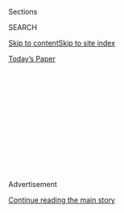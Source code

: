 <div id="app">

<div>

<div>

<div>

<div class="NYTAppHideMasthead css-1q2w90k e1suatyy0">

<div class="section css-ui9rw0 e1suatyy2">

<div class="css-eph4ug er09x8g0">

<div class="css-6n7j50">

</div>

<span class="css-1dv1kvn">Sections</span>

<div class="css-10488qs">

<span class="css-1dv1kvn">SEARCH</span>

</div>

[Skip to content](#site-content)[Skip to site
index](#site-index)

</div>

<div class="css-10698na e1huz5gh0">

</div>

</div>

<div id="masthead-bar-one" class="section hasLinks css-15hmgas e1csuq9d3">

<div class="css-uqyvli e1csuq9d0">

</div>

<div class="css-1uqjmks e1csuq9d1">

</div>

<div class="css-9e9ivx">

[](https://myaccount.nytimes3xbfgragh.onion/auth/login?response_type=cookie&client_id=vi)

</div>

<div class="css-1bvtpon e1csuq9d2">

[Today’s
Paper](https://www.nytimes3xbfgragh.onion/section/todayspaper)

</div>

</div>

</div>

</div>

<div data-aria-hidden="false">

<div id="site-content" data-role="main">

<div>

<div class="css-1aor85t" style="opacity:0.000000001;z-index:-1;visibility:hidden">

<div class="css-1hqnpie">

<div class="css-epjblv">

<span class="css-z6pdnw">Returning From War, Returning to
Racism</span>

</div>

<div class="css-k008qs">

<div class="css-1iwv8en">

<span class="css-18z7m18"></span>

<div>

<div>

</div>

</div>

</div>

<span class="css-1n6z4y"></span>

<div class="css-1705lsu">

<div class="css-4xjgmj">

<div class="css-4skfbu" data-role="toolbar" data-aria-label="Social Media Share buttons, Save button, and Comments Panel with current comment count" data-testid="share-tools">

  - 
  - 
  - 
  - 
    
    <div class="css-6n7j50">
    
    </div>

  - 
  - 

</div>

</div>

</div>

</div>

</div>

</div>

<div id="NYT_TOP_BANNER_REGION" class="css-13pd83m">

</div>

<div id="top-wrapper" class="css-1sy8kpn">

<div id="top-slug" class="css-l9onyx">

Advertisement

</div>

[Continue reading the main
story](#after-top)

<div class="ad top-wrapper" style="text-align:center;height:100%;display:block;min-height:250px">

<div id="top" class="place-ad" data-position="top" data-size-key="top">

</div>

</div>

<div id="after-top">

</div>

</div>

<div>

<div id="sponsor-wrapper" class="css-1hyfx7x">

<div id="sponsor-slug" class="css-19vbshk">

Supported by

</div>

[Continue reading the main
story](#after-sponsor)

<div id="sponsor" class="ad sponsor-wrapper" style="text-align:center;height:100%;display:block">

</div>

<div id="after-sponsor">

</div>

</div>

<div class="css-186x18t">

Beyond The World War II We Know

</div>

<div class="css-1vkm6nb ehdk2mb0">

# Returning From War, Returning to Racism

</div>

After fighting overseas, Black soldiers faced violence and segregation
at home. Many, like Lewis W. Matthews, were forced to take menial jobs.
Although he managed to push through racism, that wasn’t an option for
many.

<div class="css-79elbk" data-testid="photoviewer-wrapper">

<div class="css-z3e15g" data-testid="photoviewer-wrapper-hidden">

</div>

<div class="css-1a48zt4 ehw59r15" data-testid="photoviewer-children">

![<span class="css-i48y28 e13ogyst0" data-aria-hidden="true">Lewis W.
Matthews, shown in 1943, served in the South Pacific during World War
II. He was one of the many Black soldiers who faced discrimination after
returning
home.</span><span class="css-ach9cc e1z0qqy90" itemprop="copyrightHolder"><span class="css-1ly73wi e1tej78p0">Credit...</span><span><span>Lewis
W.
Matthews</span></span></span>](https://static01.graylady3jvrrxbe.onion/images/2020/07/30/multimedia/30ww2-black-soldiers-returning/30ww2-black-soldiers-returning-articleLarge.jpg?quality=75&auto=webp&disable=upscale)

</div>

</div>

<div class="css-18e8msd">

<div class="css-vp77d3 epjyd6m0">

<div class="css-1baulvz">

By <span class="css-1baulvz last-byline" itemprop="name">Alexis
Clark</span>

</div>

</div>

  - July 30,
    2020

  - 
    
    <div class="css-4xjgmj">
    
    <div class="css-d8bdto" data-role="toolbar" data-aria-label="Social Media Share buttons, Save button, and Comments Panel with current comment count" data-testid="share-tools">
    
      - 
      - 
      - 
      - 
        
        <div class="css-6n7j50">
        
        </div>
    
      - 
      - 
    
    </div>
    
    </div>

</div>

</div>

<div class="section meteredContent css-1r7ky0e" name="articleBody" itemprop="articleBody">

<div class="css-1fanzo5 StoryBodyCompanionColumn">

<div class="css-53u6y8">

***The latest article from “*[*Beyond the World War II We
Know*](https://www.nytimes3xbfgragh.onion/spotlight/beyond-wwii)*,” a
series by The Times that documents lesser-known stories from the war,
focuses on the racism and segregation that Black soldiers faced upon
their return.***

His trip back home in May 1946 was much like the one going — 30 days of
sailing between the South Pacific and Oakland, mostly spent below deck
in a separate area for Black soldiers.

After guarding the gasoline supply for Army vehicles and planes and
taking fire while on patrol in the Philippines, Lewis W. Matthews, then
a corporal in an all-Black unit, was no better off socially after World
War II than he’d been before joining the service. The Army was still
segregated, and so was much of the United States.

“I thought there would be a big change in that,” said Matthews, now 93.

After the formal Japanese surrender on Sept. 2, 1945, Matthews
disembarked in Oakland and headed home to New York City to start a new
chapter in life as a veteran with an honorable discharge. But he, along
with the 1.2 million African-Americans who served, would discover that
another battle, the one for equality in the United States, raged on.

</div>

</div>

<div class="css-1fanzo5 StoryBodyCompanionColumn">

<div class="css-53u6y8">

Black soldiers returning from the war found the same socioeconomic ills
and racist violence that they faced before. Despite their sacrifices
overseas, they still struggled to get hired for well-paying jobs,
encountered segregation and endured targeted brutality, especially while
wearing their military uniforms. Black veterans realized that being
treated as equals was still a matter society hadn’t resolved.

“At the heart of it was a kind of nervousness and fear that many whites
had that returning Black veterans would upset the racial status quo,”
said Charissa Threat, a history professor at Chapman University, who has
written extensively on civilian-military relationships and race. “They
saw images of Black soldiers coming from abroad from places like Germany
and England, where Black soldiers were intermingling with whites and had
a lot more freedom.”

To quell any expectation of social equality held by African-American
servicemen, mobs of whites engaged in unspeakable violence toward them.
A case from February 1946 involved Isaac Woodard, a Black veteran who
served in the Pacific theater. After getting into an argument with a bus
driver while traveling from Georgia to South Carolina, Woodard, in his
uniform, was ordered off the bus in a town now known as
Batesburg-Leesville, S.C., and [beaten so
badly](https://www.nytimes3xbfgragh.onion/2019/02/08/us/sergeant-woodard-batesburg-south-carolina.html)
with a billy club by the local police chief that he was permanently
blinded.

In August of the same year, John C. Jones, a Black veteran, was lynched
in Minden, La., after he was accused of looking at a young white woman
through a window of her family’s house. Two other Black veterans,
Richard Gordon and Alonza Brooks, were murdered in Marshall, Texas,
after a labor dispute with their employers.

The violence became so pervasive and brutal that civil rights activists
formed the National Emergency Committee Against Mob Violence in 1946. A
delegation representing the group met with President Harry S. Truman,
arguing for a federal anti-lynching law, but Southern Democrats shut
down Truman’s attempt.

</div>

</div>

<div class="css-1fanzo5 StoryBodyCompanionColumn">

<div class="css-53u6y8">

Hope came in the form of the G.I. Bill of Rights, a substantial piece of
social legislation that President Franklin D. Roosevelt signed into law
in 1944 to avert mass unemployment among returning veterans and a
postwar depression. Promoted as race-neutral, the G.I. Bill offered
veterans unemployment insurance, tuition assistance, job placement and
guaranteed loans for homes, farms or businesses.

On the face of it, the bill was transformative. During the war, the
N.A.A.C.P. and other civil rights groups encouraged Blacks to enlist in
the military so they could receive G.I. benefits. After the war,
however, the bill failed to propel Black servicemen into the middle
class in the numbers it did for white veterans. Discrimination toward
African-Americans found its way through loopholes in the legislation,
just as it did in everyday life.

“So much of the G.I. Bill involved deference to state and local
authorities,” said Steven White, a political-science professor at
Syracuse University and the author of “World War II and American Racial
Politics: Public Opinion, the Presidency and Civil Rights Advocacy.”
“Black southerners, even if they got benefits, they couldn’t go to the
same colleges and universities. They couldn’t get the same jobs.”

Despite coming out of the military fully trained as mechanics,
carpenters, welders or electricians, Black veterans encountered white
job counselors at local employment offices who refused to refer them for
skilled and semiskilled jobs.

“State employment agencies all across the country honored employer
requests for whites only for many jobs,” said Richard Rothstein, author
of “The Color of Law: A Forgotten History of How Our Government
Segregated America.”

Senator John Rankin, an openly racist Mississippi Democrat who helped
draft the G.I. Bill, made sure states controlled the distribution of
veteran benefits. According to the historian David H. Onkst [in his
article](https://www.jstor.org/stable/3789713?seq=1) “First a Negro …
Incidentally a Veteran,” in October 1946, for example, out of the 6,583
nonagricultural jobs filled in Mississippi by G.I. Bill job counselors,
86 percent of the professional, skilled and semiskilled positions went
to whites, while 92 percent of the unskilled and service-sector jobs
went to Blacks.

</div>

</div>

<div class="css-79elbk" data-testid="photoviewer-wrapper">

<div class="css-z3e15g" data-testid="photoviewer-wrapper-hidden">

</div>

<div class="css-1a48zt4 ehw59r15" data-testid="photoviewer-children">

![<span class="css-i48y28 e13ogyst0" data-aria-hidden="true">Staff Sgt.
Herbert Ellison explaining the G.I. Bill to fellow members of the 15th
Air Force Service Command in Italy, circa
1944-45.</span><span class="css-ach9cc e1z0qqy90" itemprop="copyrightHolder"><span class="css-1ly73wi e1tej78p0">Credit...</span><span>Library
of Congress/Corbis, via VCG, via Getty
Images</span></span>](https://static01.graylady3jvrrxbe.onion/images/2020/07/30/multimedia/30ww2-black-soldiers-returning-02/30ww2-black-soldiers-returning-02-articleLarge.jpg?quality=75&auto=webp&disable=upscale)

</div>

</div>

<div class="css-1fanzo5 StoryBodyCompanionColumn">

<div class="css-53u6y8">

When Lewis Matthews returned home to his mother’s apartment in the
Bronx, he made deliveries for an art supply store and juggled other
menial jobs. But, needing to earn a better living, he used his G.I.
tuition benefit to enroll in a training program in Newark that taught
him how to make denture molds. He then found a job for a denture
manufacturing business near Times Square.

</div>

</div>

<div class="css-1fanzo5 StoryBodyCompanionColumn">

<div class="css-53u6y8">

“All they told me to do was mix plaster,” said Matthews, who had been
trained to do more technical work with the molds, which would have paid
better. “I said to hell with this damn job, and I left and went back to
the G.I. people,” he said. “I told them: ‘Hey, look, I can’t make it out
here. They aren’t paying me any money in that jive job.’”

Matthews, who had dropped out of high school to earn money for his
family before joining the service at 16, decided to get his high school
diploma and then enrolled at New York University, where he studied
business administration for the remaining three years on his G.I.
education benefit. “I couldn’t afford to pay for the rest of N.Y.U., but
I read everything I could get my hands on concerning everything I wanted
to learn,” he said.

Unlike Matthews, many Black veterans were denied access to a college
education, largely relegated to vocational programs. According to the
journalist and historian Edward Humes, in his article “How the G.I. Bill
Shunted Blacks Into Vocational Training,” 28 percent of white veterans
went to college on the G.I. Bill, compared with 12 percent of Blacks. Of
that number, upward of 90 percent of Black veterans attended
historically Black colleges and universities — institutions mainly in
the South that were already underfunded with limited resources. In his
book “When Affirmative Action Was White: An Untold History of Racial
Inequality in Twentieth-Century America,” Ira Katznelson wrote that the
enrollment of veterans at historically Black colleges and universities
was 29,000 in 1940 and 73,000 in 1947. And 20,000 to 50,000 were turned
away because of limited capacity, Humes wrote.

After studying at N.Y.U. and working more menial jobs, Matthews heard a
radio announcement about selling life insurance. He became a general
agent for a number of years, but was denied a small-business loan from
the Department of Veterans Affairs when he wanted to open his own
insurance office. “I know Black veterans who couldn’t get loans and had
real problems,” he said.

African-Americans were routinely denied mortgages, and Black veterans
were no exception. During the summer of 1947, Ebony magazine surveyed 13
cities in Mississippi and discovered that of the 3,229 V.A. home loans
given to veterans, two went to African-Americans. According to Humes, in
the postwar years, two out of three whites owned a home, whereas Black
homeownership stayed around 40 percent. And it wasn’t just in the South.

“There were planned communities like Levittown in Long Island that
didn’t allow Blacks,” said Jeffrey Sammons, a history professor at
N.Y.U., whose research focuses on African-Americans in the military and
sports. Many of these communities were developed specifically for white
veterans.

</div>

</div>

<div class="css-1fanzo5 StoryBodyCompanionColumn">

<div class="css-53u6y8">

“By even owning a house, you create equity, and that creates wealth for
the next generation,” Threat said. “African-Americans did not have the
opportunity to create a future generation of economic security.”

Rothstein put it more bluntly: “The wealth gap was created by these
unconstitutional policies.”

Civil rights groups, frustrated by the lack of progress, continued to
press Truman on legislation for racial equality. Knowing that civil
rights legislation would stall in Congress, and with the reputation of
the United States as a great democratic nation being questioned as
racism continued to flourish during a nascent Cold War, on July 26,
1948, Truman signed two [Executive Orders, 9980
and 9981](https://prologue.blogs.archives.gov/2014/05/19/executive-orders-9980-and-9981-ending-segregation-in-the-armed-forces-and-the-federal-workforce/#:~:text=Pieces%20of%20History-,Executive%20Orders%209980%20and%209981%3A%20Ending%20segregation%20in%20the,Forces%20and%20the%20Federal%20workforce&text=Without%20Congress's%20blessing%2C%20the%20executive,carry%20the%20force%20of%20law.),
desegregating the federal work force and armed services — practices that
would take years to be fully carried out.

Matthews bought his first house in the Bushwick section of Brooklyn with
a V.A. mortgage. Matthews, a father of eight who has since lived in the
Bedford-Stuyvesant neighborhood of Brooklyn for decades with his second
wife, Dovie Ree Matthews, said he had no regrets about his service,
despite any racism he endured. He credits the G.I. Bill for his success.

“I’m so glad that I was a soldier,” he said. “I knew that I was Black,
and I knew that they discriminated against me. But I tried to make the
best of my situation.”

-----

Alexis Clark **** is an adjunct professor at Columbia Journalism School
and author of “Enemies in Love: A German POW, a Black Nurse and an
Unlikely Romance.”

</div>

</div>

<div>

</div>

</div>

<div>

</div>

<div>

</div>

<div>

</div>

<div>

<div id="bottom-wrapper" class="css-1ede5it">

<div id="bottom-slug" class="css-l9onyx">

Advertisement

</div>

[Continue reading the main
story](#after-bottom)

<div id="bottom" class="ad bottom-wrapper" style="text-align:center;height:100%;display:block;min-height:90px">

</div>

<div id="after-bottom">

</div>

</div>

</div>

</div>

</div>

## Site Index

<div>

</div>

## Site Information Navigation

  - [© <span>2020</span> <span>The New York Times
    Company</span>](https://help.nytimes3xbfgragh.onion/hc/en-us/articles/115014792127-Copyright-notice)

<!-- end list -->

  - [NYTCo](https://www.nytco.com/)
  - [Contact
    Us](https://help.nytimes3xbfgragh.onion/hc/en-us/articles/115015385887-Contact-Us)
  - [Work with us](https://www.nytco.com/careers/)
  - [Advertise](https://nytmediakit.com/)
  - [T Brand Studio](http://www.tbrandstudio.com/)
  - [Your Ad
    Choices](https://www.nytimes3xbfgragh.onion/privacy/cookie-policy#how-do-i-manage-trackers)
  - [Privacy](https://www.nytimes3xbfgragh.onion/privacy)
  - [Terms of
    Service](https://help.nytimes3xbfgragh.onion/hc/en-us/articles/115014893428-Terms-of-service)
  - [Terms of
    Sale](https://help.nytimes3xbfgragh.onion/hc/en-us/articles/115014893968-Terms-of-sale)
  - [Site
    Map](https://spiderbites.nytimes3xbfgragh.onion)
  - [Help](https://help.nytimes3xbfgragh.onion/hc/en-us)
  - [Subscriptions](https://www.nytimes3xbfgragh.onion/subscription?campaignId=37WXW)

</div>

</div>

</div>

</div>
